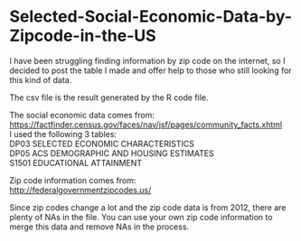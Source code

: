 # Selected-Social-Economic-Data-by-Zipcode-in-the-US

I have been struggling finding information by zip code on the internet, so I decided to post the table I made and offer help to those who still looking for this kind of data. 

The csv file is the result generated by the R code file.   

The social economic data comes from:  
<https://factfinder.census.gov/faces/nav/jsf/pages/community_facts.xhtml>  
I used the following 3 tables:  
DP03 SELECTED ECONOMIC CHARACTERISTICS  
DP05 ACS DEMOGRAPHIC AND HOUSING ESTIMATES  
S1501 EDUCATIONAL ATTAINMENT    



Zip code information comes from:  
<http://federalgovernmentzipcodes.us/>

Since zip codes change a lot and the zip code data is from 2012, there are plenty of NAs in the file. You can use your own zip code information to merge this data and remove NAs in the process.
